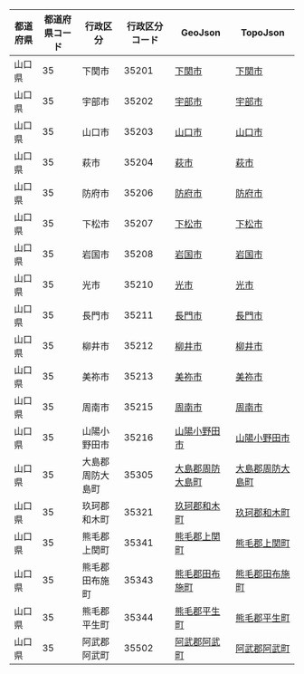 | 都道府県 | 都道府県コード | 行政区分 | 行政区分コード | GeoJson | TopoJson |
|-----------|--------------|--------- |--------------|------|------|
| 山口県 | 35 | 下関市 | 35201 | [下関市](/geojson/cities/35/35201.json) | [下関市](/topojson/cities/35/35201.topojson) |
| 山口県 | 35 | 宇部市 | 35202 | [宇部市](/geojson/cities/35/35202.json) | [宇部市](/topojson/cities/35/35202.topojson) |
| 山口県 | 35 | 山口市 | 35203 | [山口市](/geojson/cities/35/35203.json) | [山口市](/topojson/cities/35/35203.topojson) |
| 山口県 | 35 | 萩市 | 35204 | [萩市](/geojson/cities/35/35204.json) | [萩市](/topojson/cities/35/35204.topojson) |
| 山口県 | 35 | 防府市 | 35206 | [防府市](/geojson/cities/35/35206.json) | [防府市](/topojson/cities/35/35206.topojson) |
| 山口県 | 35 | 下松市 | 35207 | [下松市](/geojson/cities/35/35207.json) | [下松市](/topojson/cities/35/35207.topojson) |
| 山口県 | 35 | 岩国市 | 35208 | [岩国市](/geojson/cities/35/35208.json) | [岩国市](/topojson/cities/35/35208.topojson) |
| 山口県 | 35 | 光市 | 35210 | [光市](/geojson/cities/35/35210.json) | [光市](/topojson/cities/35/35210.topojson) |
| 山口県 | 35 | 長門市 | 35211 | [長門市](/geojson/cities/35/35211.json) | [長門市](/topojson/cities/35/35211.topojson) |
| 山口県 | 35 | 柳井市 | 35212 | [柳井市](/geojson/cities/35/35212.json) | [柳井市](/topojson/cities/35/35212.topojson) |
| 山口県 | 35 | 美祢市 | 35213 | [美祢市](/geojson/cities/35/35213.json) | [美祢市](/topojson/cities/35/35213.topojson) |
| 山口県 | 35 | 周南市 | 35215 | [周南市](/geojson/cities/35/35215.json) | [周南市](/topojson/cities/35/35215.topojson) |
| 山口県 | 35 | 山陽小野田市 | 35216 | [山陽小野田市](/geojson/cities/35/35216.json) | [山陽小野田市](/topojson/cities/35/35216.topojson) |
| 山口県 | 35 | 大島郡周防大島町 | 35305 | [大島郡周防大島町](/geojson/cities/35/35305.json) | [大島郡周防大島町](/topojson/cities/35/35305.topojson) |
| 山口県 | 35 | 玖珂郡和木町 | 35321 | [玖珂郡和木町](/geojson/cities/35/35321.json) | [玖珂郡和木町](/topojson/cities/35/35321.topojson) |
| 山口県 | 35 | 熊毛郡上関町 | 35341 | [熊毛郡上関町](/geojson/cities/35/35341.json) | [熊毛郡上関町](/topojson/cities/35/35341.topojson) |
| 山口県 | 35 | 熊毛郡田布施町 | 35343 | [熊毛郡田布施町](/geojson/cities/35/35343.json) | [熊毛郡田布施町](/topojson/cities/35/35343.topojson) |
| 山口県 | 35 | 熊毛郡平生町 | 35344 | [熊毛郡平生町](/geojson/cities/35/35344.json) | [熊毛郡平生町](/topojson/cities/35/35344.topojson) |
| 山口県 | 35 | 阿武郡阿武町 | 35502 | [阿武郡阿武町](/geojson/cities/35/35502.json) | [阿武郡阿武町](/topojson/cities/35/35502.topojson) |
